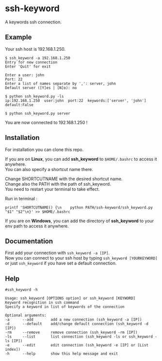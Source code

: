 # ssh-keyword

A keywords ssh connection.

## Example

Your ssh host is 192.168.1.250.

```
$ ssh_keyword -a 192.168.1.250
Entry for new connection
Enter 'Quit' for exit

Enter a user: john
Port: 22
Enter a list of names separate by ',': server, john
Default server ([Y]es | [N]o): no

$ python ssh_keyword.py -ls
ip:192.168.1.250  user:john  port:22  keywords:['server', 'john']  default:False

$ python ssh_keyword.py server
```

You are now connected to 192.168.1.250 !

## Installation

For installation you can clone this repo.

If you are on **Linux**, you can add **ssh_keyword** to `$HOME/.bashrc` to access it anywhere.\
You can also specify a shortcut name there.

Change SHORTCUTNAME with the desired shortcut name.\
Change also the PATH with the path of ssh_keyword.\
You need to restart your terminal to take effect.

Run in terminal :

```
printf 'SHORTCUTNAME() {\n    python PATH/ssh-keyword/ssh_keyword.py "$1" "$2"\n}' >> $HOME/.bashrc
```

If you are on **Windows**, you can add the directory of **ssh_keyword** to your env path to access it anywhere.

## Documentation

First add your connection with `ssh_keyword -a [IP]`.\
Now you can connect to your ssh host by typing `ssh_keyword [YOURKEYWORD]` or just `ssh_keyword` if you have set a default connection.

## Help

```
#ssh_keyword -h

Usage: ssh_keyword [OPTIONS option] or ssh_keyword [KEYWORD]
Keyword recognition in ssh command
Specify a keyword in list of keywords of the connection

Optional arguments:
-a      --add        add a new connection (ssh_keyword -a [IP])
-d      --default    add/change default connection (ssh_keyword -d [IP])
-rm     --remove     remove connection (ssh_keyword -rm [IP])
-ls     --list       list connection (ssh_keyword -ls or ssh_keyword -ls [IP])
-e      --edit       edit connection (ssh_keyword -e [IP] or [List index])
-h      --help       show this help message and exit
```
